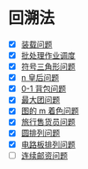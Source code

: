 # 回溯法

- [x] [装载问题](1/)
- [x] [批处理作业调度](2/)
- [x] [符号三角形问题](3/)
- [x] [n 皇后问题](4/)
- [x] [0-1 背包问题](5/)
- [x] [最大团问题](6/)
- [x] [图的 m 着色问题](7/)
- [x] [旅行售货员问题](8/)
- [x] [圆排列问题](9/)
- [x] [电路板排列问题](10/)
- [ ] [连续邮资问题](11/)
